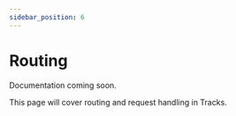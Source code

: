 ```yaml
---
sidebar_position: 6
---
```


# Routing

Documentation coming soon.

This page will cover routing and request handling in Tracks.
